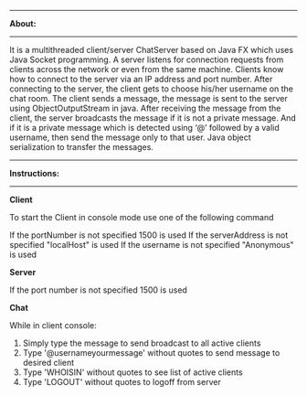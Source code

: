 **********
**About:**
**********

It is a multithreaded client/server ChatServer based on Java FX which uses Java Socket programming. A server listens for connection requests from clients across the network or even from the same machine. Clients know how to connect to the server via an IP address and port number. After connecting to the server, the client gets to choose his/her username on the chat room. The client sends a message, the message is sent to the server using ObjectOutputStream in java. After receiving the message from the client, the server broadcasts the message if it is not a private message. And if it is a private message which is detected using ‘@’ followed by a valid username, then send the message only to that user. Java object serialization to transfer the messages.

*****************
**Instructions:**
*****************

**Client**

To start the Client in console mode use one of the following command

If the portNumber is not specified 1500 is used
If the serverAddress is not specified "localHost" is used
If the username is not specified "Anonymous" is used

**Server**

If the port number is not specified 1500 is used

**Chat**

While in client console:
1. Simply type the message to send broadcast to all active clients
2. Type '@username<space>yourmessage' without quotes to send message to desired client
3. Type 'WHOISIN' without quotes to see list of active clients
4. Type 'LOGOUT' without quotes to logoff from server

